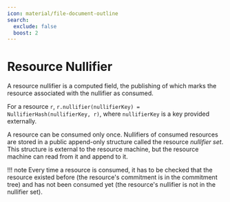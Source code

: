 ```yaml
---
icon: material/file-document-outline
search:
  exclude: false
  boost: 2
---
```


# Resource Nullifier

A resource nullifier is a computed field, the publishing of which marks the resource associated with the nullifier as consumed.

For a resource `r`, `r.nullifier(nullifierKey) = NullifierHash(nullifierKey, r)`, where `nullifierKey` is a key provided externally.

A resource can be consumed only once. Nullifiers of consumed resources are stored in a public append-only structure called the resource *nullifier set*. This structure is external to the resource machine, but the resource machine can read from it and append to it.

!!! note
    Every time a resource is consumed, it has to be checked that the resource existed before (the resource's commitment is in the commitment tree) and has not been consumed yet (the resource's nullifier is not in the nullifier set).


